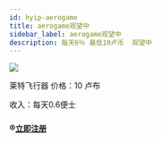 ```yaml
---
id: hyip-aerogame
title: aerogame观望中
sidebar_label: aerogame观望中
description: 每天6％ 最低10卢币  观望中
---
```


![](https://aerogame.biz/templates/protostar/images/header-top.png)

莱特飞行器
价格：10 卢布

收入：每天0.6便士

### ®️[`立即注册`](https://aerogame.biz/?invite=3663)
